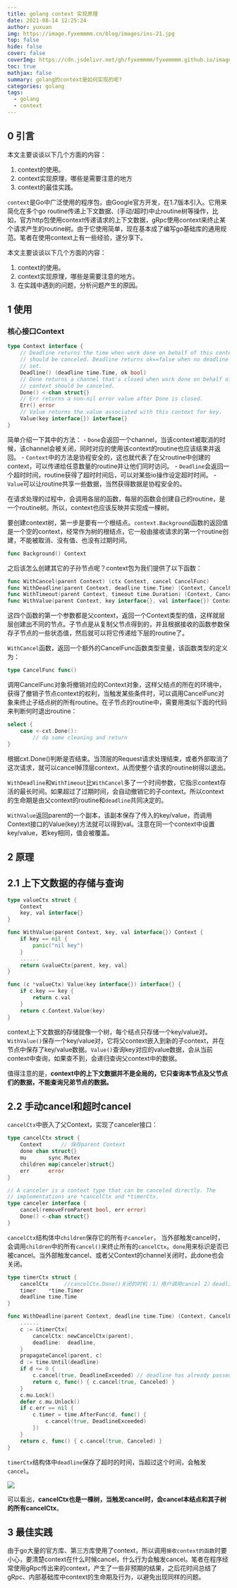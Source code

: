 ```yaml
---
title: golang context 实现原理
date: 2021-08-14 12:25:24
author: yuxuan
img: https://image.fyxemmmm.cn/blog/images/ins-21.jpg
top: false
hide: false
cover: false
coverImg: https://cdn.jsdelivr.net/gh/fyxemmmm/fyxemmmm.github.io/images/1.jpg
toc: true
mathjax: false
summary: golang的context是如何实现的呢?
categories: golang
tags:
  - golang
  - context
---
```

## 0 引言

本文主要谈谈以下几个方面的内容：

1. context的使用。
2. context实现原理，哪些是需要注意的地方
3. context的最佳实践。

`context`是Go中广泛使用的程序包，由Google官方开发，在1.7版本引入。它用来简化在多个go routine传递上下文数据、(手动/超时)中止routine树等操作，比如，官方http包使用context传递请求的上下文数据，gRpc使用context来终止某个请求产生的routine树。由于它使用简单，现在基本成了编写go基础库的通用规范。笔者在使用context上有一些经验，遂分享下。

本文主要谈谈以下几个方面的内容：

1. context的使用。
2. context实现原理，哪些是需要注意的地方。
3. 在实践中遇到的问题，分析问题产生的原因。

## 1 使用

### 核心接口Context

```go
type Context interface {
    // Deadline returns the time when work done on behalf of this context
    // should be canceled. Deadline returns ok==false when no deadline is
    // set.
    Deadline() (deadline time.Time, ok bool)
    // Done returns a channel that's closed when work done on behalf of this
    // context should be canceled.
    Done() <-chan struct{}
    // Err returns a non-nil error value after Done is closed.
    Err() error
    // Value returns the value associated with this context for key.
    Value(key interface{}) interface{}
}
```

简单介绍一下其中的方法：
\- `Done`会返回一个channel，当该context被取消的时候，该channel会被关闭，同时对应的使用该context的routine也应该结束并返回。
\- `Context`中的方法是协程安全的，这也就代表了在父routine中创建的context，可以传递给任意数量的routine并让他们同时访问。
\- `Deadline`会返回一个超时时间，routine获得了超时时间后，可以对某些io操作设定超时时间。
\- `Value`可以让routine共享一些数据，当然获得数据是协程安全的。

在请求处理的过程中，会调用各层的函数，每层的函数会创建自己的routine，是一个routine树。所以，context也应该反映并实现成一棵树。

要创建context树，第一步是要有一个根结点。`context.Background`函数的返回值是一个空的context，经常作为树的根结点，它一般由接收请求的第一个routine创建，不能被取消、没有值、也没有过期时间。

```go
func Background() Context
```

之后该怎么创建其它的子孙节点呢？context包为我们提供了以下函数：

```go
func WithCancel(parent Context) (ctx Context, cancel CancelFunc)
func WithDeadline(parent Context, deadline time.Time) (Context, CancelFunc)
func WithTimeout(parent Context, timeout time.Duration) (Context, CancelFunc)
func WithValue(parent Context, key interface{}, val interface{}) Context
```

这四个函数的第一个参数都是父context，返回一个Context类型的值，这样就层层创建出不同的节点。子节点是从复制父节点得到的，并且根据接收的函数参数保存子节点的一些状态值，然后就可以将它传递给下层的routine了。

`WithCancel`函数，返回一个额外的CancelFunc函数类型变量，该函数类型的定义为：

```go
type CancelFunc func()
```

调用CancelFunc对象将撤销对应的Context对象，这样父结点的所在的环境中，获得了撤销子节点context的权利，当触发某些条件时，可以调用CancelFunc对象来终止子结点树的所有routine。在子节点的routine中，需要用类似下面的代码来判断何时退出routine：

```go
select {
    case <-cxt.Done():
        // do some cleaning and return
}
```

根据cxt.Done()判断是否结束。当顶层的Request请求处理结束，或者外部取消了这次请求，就可以cancel掉顶层context，从而使整个请求的routine树得以退出。

`WithDeadline`和`WithTimeout`比`WithCancel`多了一个时间参数，它指示context存活的最长时间。如果超过了过期时间，会自动撤销它的子context。所以context的生命期是由父context的routine和`deadline`共同决定的。

`WithValue`返回parent的一个副本，该副本保存了传入的key/value，而调用Context接口的Value(key)方法就可以得到val。注意在同一个context中设置key/value，若key相同，值会被覆盖。



## 2 原理

## 2.1 上下文数据的存储与查询

```go
type valueCtx struct {
    Context
    key, val interface{}
}

func WithValue(parent Context, key, val interface{}) Context {
    if key == nil {
        panic("nil key")
    }
    ......
    return &valueCtx{parent, key, val}
}

func (c *valueCtx) Value(key interface{}) interface{} {
    if c.key == key {
        return c.val
    }
    return c.Context.Value(key)
}
```

context上下文数据的存储就像一个树，每个结点只存储一个key/value对。`WithValue()`保存一个key/value对，它将父context嵌入到新的子context，并在节点中保存了key/value数据。`Value()`查询key对应的value数据，会从当前context中查询，如果查不到，会递归查询父context中的数据。

值得注意的是，**context中的上下文数据并不是全局的，它只查询本节点及父节点们的数据，不能查询兄弟节点的数据。**

## 2.2 手动cancel和超时cancel

`cancelCtx`中嵌入了父Context，实现了canceler接口：

```go
type cancelCtx struct {
    Context      // 保存parent Context
    done chan struct{}
    mu       sync.Mutex
    children map[canceler]struct{}
    err      error
}

// A canceler is a context type that can be canceled directly. The
// implementations are *cancelCtx and *timerCtx.
type canceler interface {
    cancel(removeFromParent bool, err error)
    Done() <-chan struct{}
}
```

`cancelCtx`结构体中`children`保存它的所有`子canceler`， 当外部触发cancel时，会调用`children`中的所有`cancel()`来终止所有的`cancelCtx`。`done`用来标识是否已被cancel。当外部触发cancel、或者父Context的channel关闭时，此done也会关闭。

```go
type timerCtx struct {
    cancelCtx     //cancelCtx.Done()关闭的时机：1）用户调用cancel 2）deadline到了 3）父Context的done关闭了
    timer    *time.Timer
    deadline time.Time
}

func WithDeadline(parent Context, deadline time.Time) (Context, CancelFunc) {
    ......
    c := &timerCtx{
        cancelCtx: newCancelCtx(parent),
        deadline:  deadline,
    }
    propagateCancel(parent, c)
    d := time.Until(deadline)
    if d <= 0 {
        c.cancel(true, DeadlineExceeded) // deadline has already passed
        return c, func() { c.cancel(true, Canceled) }
    }
    c.mu.Lock()
    defer c.mu.Unlock()
    if c.err == nil {
        c.timer = time.AfterFunc(d, func() {
            c.cancel(true, DeadlineExceeded)
        })
    }
    return c, func() { c.cancel(true, Canceled) }
}
```

`timerCtx`结构体中`deadline`保存了超时的时间，当超过这个时间，会触发`cancel`。



![](https://image.fyxemmmm.cn/blog/images/ctx1.jpg)

可以看出，**cancelCtx也是一棵树，当触发cancel时，会cancel本结点和其子树的所有cancelCtx**。



## 3 最佳实践

由于go大量的官方库、第三方库使用了context，所以调用`接收context的函数`时要小心，要清楚context在什么时候cancel，什么行为会触发cancel。笔者在程序经常使用gRpc传出来的context，产生了一些非预期的结果，之后花时间总结了gRpc、内部基础库中context的生命期及行为，以避免出现同样的问题。

